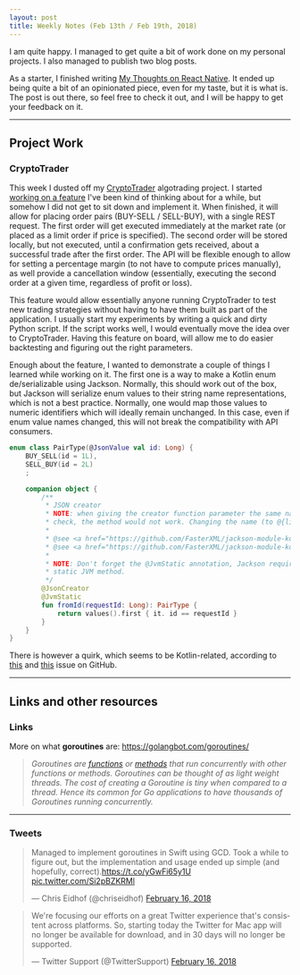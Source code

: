 ```yaml
---
layout: post
title: Weekly Notes (Feb 13th / Feb 19th, 2018)
---
```


I am quite happy. I managed to get quite a bit of work done on my personal projects. I also managed to publish two blog posts.

As a starter, I finished writing [My Thoughts on React Native](http://www.preslav.me/2018/01/07/my-thoughts-on-react-native/). It ended up being quite a bit of an opinionated piece, even for my taste, but it is what is. The post is out there, so feel free to check it out, and I will be happy to get your feedback on it.

---

## Project Work
### CryptoTrader

This week I dusted off my [CryptoTrader](https://github.com/preslavrachev/cryptotrader) algotrading project. I started [working on a feature](https://github.com/preslavrachev/cryptotrader/issues/24) I've been kind of thinking about for a while, but somehow I did not get to sit down and implement it. When finished, it will allow for placing order pairs (BUY-SELL / SELL-BUY), with a single REST request. The first order will get executed immediately at the market rate (or placed as a limit order if price is specified). The second order will be stored locally, but not executed, until a confirmation gets received, about a successful trade after the first order. The API will be flexible enough to allow for setting a percentage margin (to not have to compute prices manually), as well provide a cancellation window (essentially, executing the second order at a given time, regardless of profit or loss).

This feature would allow essentially anyone running CryptoTrader to test new trading strategies without having to have them built as part of the application. I usually start my experiments by writing a quick and dirty Python script. If the script works well, I would eventually move the idea over to CryptoTrader. Having this feature on board, will allow me to do easier backtesting and figuring out the right parameters.

Enough about the feature, I wanted to demonstrate a couple of things I learned while working on it. The first one is a way to make a Kotlin enum de/serializable using Jackson. Normally, this should work out of the box, but Jackson will serialize enum values to their string name representations, which is not a best practice. Normally, one would map those values to numeric identifiers which will ideally remain unchanged. In this case, even if enum value names changed, this will not break the compatibility with API consumers.

```kotlin
enum class PairType(@JsonValue val id: Long) {
    BUY_SELL(id = 1L),
    SELL_BUY(id = 2L)
    ;

    companion object {
        /**
         * JSON creator
         * NOTE: when giving the creator function parameter the same name as the underlying property we're about to
         * check, the method would not work. Changing the name (to @{link requestId} in this case) seems to have done the job
         *
         * @see <a href="https://github.com/FasterXML/jackson-module-kotlin/issues/75" />
         * @see <a href="https://github.com/FasterXML/jackson-module-kotlin/issues/78" />
         *
         * NOTE: Don't forget the @JvmStatic annotation, Jackson requires a proper
         * static JVM method.
         */
        @JsonCreator
        @JvmStatic
        fun fromId(requestId: Long): PairType {
            return values().first { it. id == requestId }
        }
    }
}
```

There is however a quirk, which seems to be Kotlin-related, according to [this](https://github.com/FasterXML/jackson-module-kotlin/issues/75) and [this](https://github.com/FasterXML/jackson-module-kotlin/issues/78) issue on GitHub.

---

## Links and other resources
### Links
More on what **goroutines** are: https://golangbot.com/goroutines/

> *Goroutines are *[*functions*](https://golangbot.com/functions/)* or *[*methods*](https://golangbot.com/methods/)* that run concurrently with other functions or methods. Goroutines can be thought of as light weight threads. The cost of creating a Goroutine is tiny when compared to a thread. Hence its common for Go applications to have thousands of Goroutines running concurrently.*

---

### Tweets
<blockquote class="twitter-tweet" data-lang="en"><p lang="en" dir="ltr">Managed to implement goroutines in Swift using GCD. Took a while to figure out, but the implementation and usage ended up simple (and hopefully, correct).<a href="https://t.co/yGwFi65y1U">https://t.co/yGwFi65y1U</a> <a href="https://t.co/Si2pBZKRMl">pic.twitter.com/Si2pBZKRMl</a></p>&mdash; Chris Eidhof (@chriseidhof) <a href="https://twitter.com/chriseidhof/status/964479193546416128?ref_src=twsrc%5Etfw">February 16, 2018</a></blockquote>

<blockquote class="twitter-tweet" data-lang="en"><p lang="en" dir="ltr">We&#39;re focusing our efforts on a great Twitter experience that&#39;s consistent across platforms. So, starting today the Twitter for Mac app will no longer be available for download, and in 30 days will no longer be supported.</p>&mdash; Twitter Support (@TwitterSupport) <a href="https://twitter.com/TwitterSupport/status/964635739517407232?ref_src=twsrc%5Etfw">February 16, 2018</a></blockquote>
